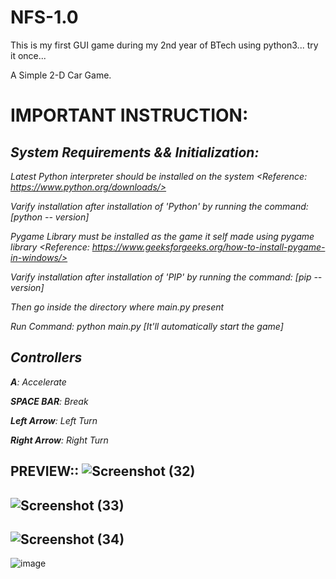 # NFS-1.0
This is my first GUI game during my 2nd year of BTech using python3... try it once...

A Simple 2-D Car Game.


**IMPORTANT INSTRUCTION:**
==========================
**_System Requirements && Initialization:_**
--------------------------------------------

  _Latest Python interpreter should be installed on the system <Reference: https://www.python.org/downloads/>_

  _Varify installation after installation of 'Python' by running the command: [python -- version]_

  _Pygame Library must be installed as the game it self made using pygame library <Reference: https://www.geeksforgeeks.org/how-to-install-pygame-in-windows/>_

  _Varify installation after installation of 'PIP' by running the command: [pip -- version]_

  _Then go inside the directory where main.py present_

  _Run Command: python main.py [It'll automatically start the game]_


**_Controllers_**
-----------------

  _**A**: Accelerate_

  _**SPACE BAR**: Break_

  _**Left Arrow**: Left Turn_

  _**Right Arrow**: Right Turn_



PREVIEW::
![Screenshot (32)](https://user-images.githubusercontent.com/61196311/131680754-8880afa1-d758-481a-9e35-7fc2c8413ec0.png)
-------------------------------------------------------------------------------------------------------------------------
![Screenshot (33)](https://user-images.githubusercontent.com/61196311/131680987-920762f8-bdd0-411b-9e22-b881af81bc4a.png)
-------------------------------------------------------------------------------------------------------------------------
![Screenshot (34)](https://user-images.githubusercontent.com/61196311/131681018-3ee7b26b-08b7-429e-9647-b5eaf494cdbd.png)
-------------------------------------------------------------------------------------------------------------------------
![image](https://user-images.githubusercontent.com/61196311/170510922-62affa06-45b9-481b-8ab7-7a827399f9d4.png)
